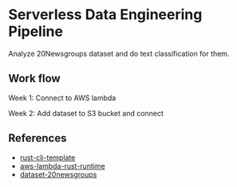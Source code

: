 # Serverless Data Engineering Pipeline
Analyze 20Newsgroups dataset and do text classification for them. 

## Work flow
Week 1: Connect to AWS lambda

Week 2: Add dataset to S3 bucket and connect

## References

* [rust-cli-template](https://github.com/kbknapp/rust-cli-template)
* [aws-lambda-rust-runtime](https://github.com/awslabs/aws-lambda-rust-runtime)
* [dataset-20newsgroups](https://www.kaggle.com/datasets/crawford/20-newsgroups)
